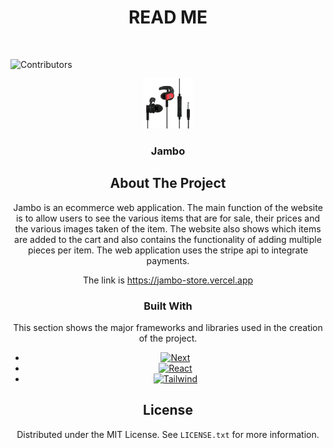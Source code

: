 <h1 align="center">READ ME</h1>

<br />

![Contributors][contributors-shield]

<div align="center">
  <a href="https://github.com/BrianBravoski/e_commerce">
    <img src="public/assets/earphones_a_1.webp" alt="Logo" width="80" height="80">
  </a>

<h3 align="center">Jambo</h3>


<!-- ABOUT THE PROJECT -->
## About The Project

<!-- [![Product Name Screen Shot][product-screenshot]](https://example.com) -->

Jambo is an ecommerce web application. The main function of the website is to allow users to see the various items that are for sale, their prices and the various images taken of the item.
The website also shows which items are added to the cart and also contains the functionality of adding multiple pieces per item.
The web application uses the stripe api to integrate payments.

The link is https://jambo-store.vercel.app
 
### Built With

This section shows the major frameworks and libraries used in the creation of the project.

* [![Next][next.js]][next-url]
* [![React][React.js]][React-url]
* [![Tailwind][Tailwind.css]][Tailwind-url]
<!-- LICENSE -->
## License

Distributed under the MIT License. See `LICENSE.txt` for more information.


<!--markdown Links-->
[contributors-shield]: https://img.shields.io/github/contributors/BrianBravoski/gym_web.svg?style=for-the-badge
<!-- [product-screenshot]: src/assets/images/Chuma-Gym.png -->
[next.js]: https://img.shields.io/badge/next.js-000000?style=for-the-badge&logo=nextdotjs&logoColor=white
[next-url]: https://nextjs.org/
[React.js]: https://img.shields.io/badge/React-20232A?style=for-the-badge&logo=react&logoColor=61DAFB
[React-url]: https://reactjs.org/
[Tailwind.css]: https://img.shields.io/badge/Tailwind-20232A?style=for-the-badge&logo=tailwindcss&logoColor=61DAFB
[Tailwind-url]: https://tailwindcss.com
